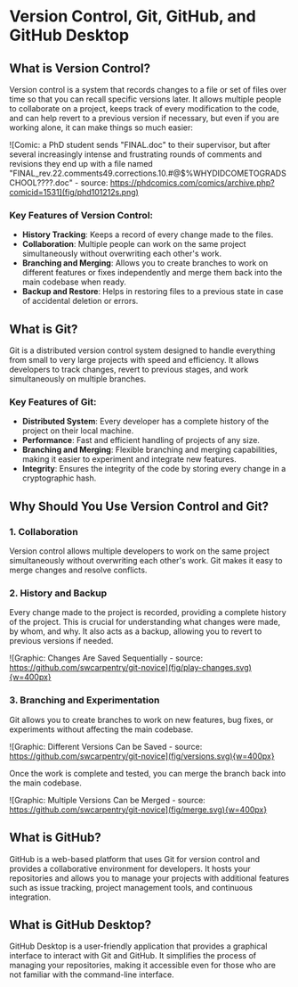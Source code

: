 # Version Control, Git, GitHub, and GitHub Desktop

## What is Version Control?

Version control is a system that records changes to a file or set of files over time so that you can recall specific versions later. It allows multiple people to collaborate on a project, keeps track of every modification to the code, and can help revert to a previous version if necessary, but even if you are working alone, it can make things so much easier:

![Comic: a PhD student sends "FINAL.doc" to their supervisor, but after several increasingly intense and frustrating rounds of comments and revisions they end up with a file named "FINAL_rev.22.comments49.corrections.10.#@$%WHYDIDCOMETOGRADSCHOOL????.doc" - source: https://phdcomics.com/comics/archive.php?comicid=1531](fig/phd101212s.png)

### Key Features of Version Control:

- **History Tracking**: Keeps a record of every change made to the files.
- **Collaboration**: Multiple people can work on the same project simultaneously without overwriting each other's work.
- **Branching and Merging**: Allows you to create branches to work on different features or fixes independently and merge them back into the main codebase when ready.
- **Backup and Restore**: Helps in restoring files to a previous state in case of accidental deletion or errors.

## What is Git?

Git is a distributed version control system designed to handle everything from small to very large projects with speed and efficiency. It allows developers to track changes, revert to previous stages, and work simultaneously on multiple branches.

### Key Features of Git:

- **Distributed System**: Every developer has a complete history of the project on their local machine.
- **Performance**: Fast and efficient handling of projects of any size.
- **Branching and Merging**: Flexible branching and merging capabilities, making it easier to experiment and integrate new features.
- **Integrity**: Ensures the integrity of the code by storing every change in a cryptographic hash.

## Why Should You Use Version Control and Git?

### 1. **Collaboration**

Version control allows multiple developers to work on the same project simultaneously without overwriting each other's work. Git makes it easy to merge changes and resolve conflicts.

### 2. **History and Backup**

Every change made to the project is recorded, providing a complete history of the project. This is crucial for understanding what changes were made, by whom, and why. It also acts as a backup, allowing you to revert to previous versions if needed.

![Graphic: Changes Are Saved Sequentially - source: https://github.com/swcarpentry/git-novice](fig/play-changes.svg){w=400px}

### 3. **Branching and Experimentation**

Git allows you to create branches to work on new features, bug fixes, or experiments without affecting the main codebase. 

![Graphic: Different Versions Can be Saved - source: https://github.com/swcarpentry/git-novice](fig/versions.svg){w=400px}

Once the work is complete and tested, you can merge the branch back into the main codebase.

![Graphic: Multiple Versions Can be Merged - source: https://github.com/swcarpentry/git-novice](fig/merge.svg){w=400px}


## What is GitHub?

GitHub is a web-based platform that uses Git for version control and provides a collaborative environment for developers. It hosts your repositories and allows you to manage your projects with additional features such as issue tracking, project management tools, and continuous integration.

## What is GitHub Desktop?

GitHub Desktop is a user-friendly application that provides a graphical interface to interact with Git and GitHub. It simplifies the process of managing your repositories, making it accessible even for those who are not familiar with the command-line interface.
